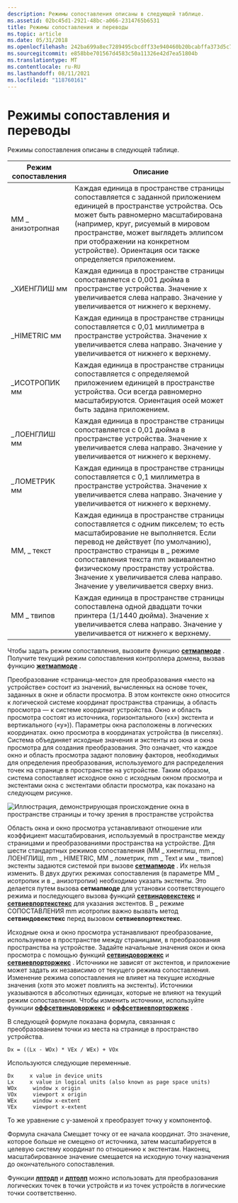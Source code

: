 ```yaml
---
description: Режимы сопоставления описаны в следующей таблице.
ms.assetid: 02bc45d1-2921-48bc-a066-2314765b6531
title: Режимы сопоставления и переводы
ms.topic: article
ms.date: 05/31/2018
ms.openlocfilehash: 242ba699a8ec7289495cbcdff33e940460b20bcabffa373d5c792b1aee0fe9d2
ms.sourcegitcommit: e858bbe701567d4583c50a11326e42d7ea51804b
ms.translationtype: MT
ms.contentlocale: ru-RU
ms.lasthandoff: 08/11/2021
ms.locfileid: "118760161"
---
```

# <a name="mapping-modes-and-translations"></a>Режимы сопоставления и переводы

Режимы сопоставления описаны в следующей таблице.



| Режим сопоставления    | Описание                                                                                                                                                                                                                                                                                                                |
|-----------------|----------------------------------------------------------------------------------------------------------------------------------------------------------------------------------------------------------------------------------------------------------------------------------------------------------------------------|
| ММ \_ анизотропная | Каждая единица в пространстве страницы сопоставляется с заданной приложением единицей в пространстве устройства. Ось может быть равномерно масштабирована (например, круг, рисуемый в мировом пространстве, может выглядеть эллипсом при отображении на конкретном устройстве). Ориентация оси также определяется приложением.                  |
| \_ХИЕНГЛИШ мм   | Каждая единица в пространстве страницы сопоставляется с 0,001 дюйма в пространстве устройства. Значение x увеличивается слева направо. Значение y увеличивается от нижнего к верхнему.                                                                                                                                                                 |
| \_HIMETRIC мм    | Каждая единица в пространстве страницы сопоставляется с 0,01 миллиметра в пространстве устройства. Значение x увеличивается слева направо. Значение y увеличивается от нижнего к верхнему.                                                                                                                                                            |
| \_ИСОТРОПИК мм   | Каждая единица в пространстве страницы сопоставляется с определяемой приложением единицей в пространстве устройства. Оси всегда равномерно масштабируются. Ориентация осей может быть задана приложением.                                                                                                                                     |
| \_ЛОЕНГЛИШ мм   | Каждая единица в пространстве страницы сопоставляется с 0,01 дюйма в пространстве устройства. Значение x увеличивается слева направо. Значение y увеличивается от нижнего к верхнему.                                                                                                                                                                  |
| \_ЛОМЕТРИК мм    | Каждая единица в пространстве страницы сопоставляется с 0,1 миллиметра в пространстве устройства. Значение x увеличивается слева направо. Значение y увеличивается от нижнего к верхнему.                                                                                                                                                             |
| ММ, \_ текст        | Каждая единица в пространстве страницы сопоставляется с одним пикселем; то есть масштабирование не выполняется. Если перевод не действует (по умолчанию), пространство страницы в \_ режиме сопоставления текста mm эквивалентно физическому пространству устройства. Значение x увеличивается слева направо. Значение y увеличивается сверху вниз. |
| ММ \_ твипов       | Каждая единица в пространстве страницы сопоставлена одной двадцати точки принтера (1/1440 дюйма). Значение x увеличивается слева направо. Значение y увеличивается от нижнего к верхнему.                                                                                                                                           |



 

Чтобы задать режим сопоставления, вызовите функцию [**сетмапмоде**](/windows/desktop/api/Wingdi/nf-wingdi-setmapmode) . Получите текущий режим сопоставления контроллера домена, вызвав функцию [**жетмапмоде**](/windows/desktop/api/Wingdi/nf-wingdi-getmapmode) .

Преобразование «страница-место» для преобразования «место на устройстве» состоит из значений, вычисленных на основе точек, заданных в окне и области просмотра. В этом контексте окно относится к логической системе координат пространства страницы, а область просмотра — к системе координат устройства. Окно и область просмотра состоят из источника, горизонтального («х») экстента и вертикального («y»)). Параметры окна расположены в логических координатах. окно просмотра в координатах устройства (в пикселях). Система объединяет исходные значения и экстенты из окна и окна просмотра для создания преобразования. Это означает, что каждое окно и область просмотра задают половину факторов, необходимых для определения преобразования, используемого для распределения точек на странице в пространстве на устройстве. Таким образом, система сопоставляет исходное окно с исходным окном просмотра и экстентами окна с экстентами области просмотра, как показано на следующем рисунке.

![Иллюстрация, демонстрирующая происхождение окна в пространстве страницы и точку зрения в пространстве устройства](images/cstrn-15.png)

Область окна и окно просмотра устанавливают отношение или коэффициент масштабирования, используемый в пространстве между страницами и преобразованиями пространства на устройстве. Для шести стандартных режимов сопоставления (MM \_ хиенглиш, mm \_ ЛОЕНГЛИШ, mm \_ HIMETRIC, MM \_ лометрик, mm \_ Text и мм \_ твипов) экстенты задаются системой при вызове [**сетмапмоде**](/windows/desktop/api/Wingdi/nf-wingdi-setmapmode) . Их нельзя изменить. В двух других режимах сопоставления (в параметре MM \_ исотропик и в \_ анизотропии) необходимо указать экстенты. Это делается путем вызова **сетмапмоде** для установки соответствующего режима и последующего вызова функций [**сетвиндовекстекс**](/windows/desktop/api/Wingdi/nf-wingdi-setwindowextex) и [**сетвиевпортекстекс**](/windows/desktop/api/Wingdi/nf-wingdi-setviewportextex) для указания экстентов. В \_ режиме СОПОСТАВЛЕНИЯ mm исотропик важно вызвать метод **сетвиндовекстекс** перед вызовом **сетвиевпортекстекс**.

Исходные окна и окно просмотра устанавливают преобразование, используемое в пространстве между страницами, в преобразования пространства на устройстве. Задайте начальные значения окон и окна просмотра с помощью функций [**сетвиндоворжекс**](/windows/desktop/api/Wingdi/nf-wingdi-setwindoworgex) и [**сетвиевпорторжекс**](/windows/desktop/api/Wingdi/nf-wingdi-setviewportorgex) . Источники не зависят от экстентов, и приложение может задать их независимо от текущего режима сопоставления. Изменение режима сопоставления не влияет на текущие исходные значения (хотя это может повлиять на экстенты). Источники указываются в абсолютных единицах, которые не влияют на текущий режим сопоставления. Чтобы изменить источники, используйте функции [**оффсетвиндоворжекс**](/windows/desktop/api/Wingdi/nf-wingdi-offsetwindoworgex) и [**оффсетвиевпорторжекс**](/windows/desktop/api/Wingdi/nf-wingdi-offsetviewportorgex) .

В следующей формуле показана формула, связанная с преобразованием точки из места на странице в пространство устройства.

``` syntax
Dx = ((Lx - WOx) * VEx / WEx) + VOx 
```

Используются следующие переменные.

``` syntax
Dx     x value in device units 
Lx     x value in logical units (also known as page space units) 
WOx     window x origin 
VOx     viewport x origin 
WEx     window x-extent 
VEx     viewport x-extent 
```

То же уравнение с y-заменой x преобразует точку y компонентоф.

Формула сначала Смещает точку от ее начала координат. Это значение, которое больше не смещено от источника, затем масштабируется в целевую систему координат по отношению к экстентам. Наконец, масштабированное значение смещается на исходную точку назначения до окончательного сопоставления.

Функции [**лптодп**](/windows/desktop/api/Wingdi/nf-wingdi-lptodp) и [**дптолп**](/windows/desktop/api/Wingdi/nf-wingdi-dptolp) можно использовать для преобразования логических точек в точки устройств и из точек устройств в логические точки соответственно.

 

 



